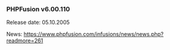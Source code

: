 ### PHPFusion v6.00.110
Release date: 05.10.2005

News: https://www.phpfusion.com/infusions/news/news.php?readmore=261
